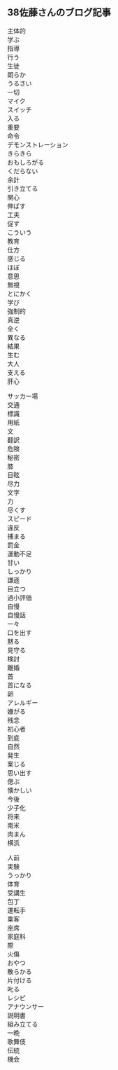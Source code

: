 ## 38佐藤さんのブログ記事

主体的  
学ぶ  
指導  
行う  
生徒  
朗らか  
うるさい  
一切  
マイク  
スイッチ  
入る  
重要  
命令  
デモンストレーション  
きらきら  
おもしろがる  
くだらない  
余計  
引き立てる  
関心  
伸ばす  
工夫  
促す  
こういう  
教育  
仕方  
感じる  
ほぼ  
意思  
無視  
とにかく  
学び  
強制的  
真逆  
全く  
異なる  
結果  
生む  
大人  
支える  
肝心



サッカー場  
交通  
標識  
用紙  
文  
翻訳  
危険  
秘密  
膝  
目眩  
尽力  
文字  
力  
尽くす  
スピード  
違反  
捕まる  
罰金  
運動不足  
甘い  
しっかり  
謙遜  
目立つ  
過小評価  
自慢  
自慢話  
一々  
口を出す  
黙る  
見守る  
検討  
離婚  
首  
首になる  
卵  
アレルギー  
嫌がる  
残念  
初心者  
到底  
自然  
発生  
案じる  
思い出す  
偲ぶ  
懐かしい  
今後  
少子化  
将来  
南米  
肉まん  
横浜



人前  
実験  
うっかり  
体育  
受講生  
包丁  
運転手  
乗客  
座席  
家庭科  
際  
火傷  
おやつ  
散らかる  
片付ける  
叱る  
レシピ  
アナウンサー  
説明書  
組み立てる  
一晩  
歌舞伎  
伝統  
機会
